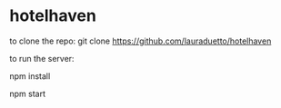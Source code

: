 # hotelhaven

to clone the repo:
git clone https://github.com/lauraduetto/hotelhaven

to run the server:

npm install

npm start
